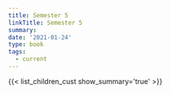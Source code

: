 ```yaml
---
title: Semester 5
linkTitle: Semester 5
summary: 
date: '2021-01-24'
type: book
tags:
  - current
---
```


{{< list_children_cust show_summary='true' >}}

